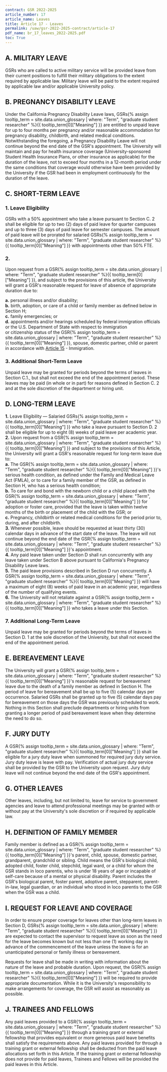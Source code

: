 ```yaml
---
contract: GSR 2022-2025
article_number: 17
article_name: Leaves 
title: Article 17 - Leaves 
permalink: /uaw/gsr-2022-2025-contract/article-17
pdf_name: br_17_leaves_2022-2025.pdf
toc: True
---
```



## A. MILITARY LEAVE

GSRs who are called to active military service will be provided leave from their current positions to fulfill their military obligations to the extent required by applicable law. Military leave will be paid to the extent required by applicable law and/or applicable University policy.

## B. PREGNANCY DISABILITY LEAVE

Under the California Pregnancy Disability Leave laws, <span class="tooltip">GSRs<span class="tooltip-text">{% assign tooltip_term = site.data.union_glossary | where: "Term", "graduate student researcher" %}{{ tooltip_term[0]["Meaning"] }}</span></span> are entitled to unpaid leave for up to four months per pregnancy and/or reasonable accommodation for pregnancy disability, childbirth, and related medical conditions. Notwithstanding the foregoing, a Pregnancy Disability Leave will not continue beyond the end date of the GSR's appointment. The University will maintain and pay for health insurance coverage (University-sponsored Student Health Insurance Plans, or other insurance as applicable) for the duration of the leave, not to exceed four months in a 12-month period under the same conditions that coverage would otherwise have been provided by the University if the GSR had been in employment continuously for the duration of the leave.

## C. SHORT-TERM LEAVE

### 1. Leave Eligibility 
GSRs with a 50% appointment who take a leave pursuant to Section C. 2 shall be eligible for up to two (2) days of paid leave for quarter campuses and up to three (3) days of paid leave for semester campuses. The amount of paid leave will be prorated for salaried <span class="tooltip">GSRs<span class="tooltip-text">{% assign tooltip_term = site.data.union_glossary | where: "Term", "graduate student researcher" %}{{ tooltip_term[0]["Meaning"] }}</span></span> with appointments other than 50% FTE.
### 2. 
Upon request from a <span class="tooltip">GSR<span class="tooltip-text">{% assign tooltip_term = site.data.union_glossary | where: "Term", "graduate student researcher" %}{{ tooltip_term[0]["Meaning"] }}</span></span>, and subject to the provisions of this article, the University will grant a GSR's reasonable request for leave of absence of appropriate duration due to:
<div class="lvl3"><b>a.</b> personal illness and/or disability;</div>
<div class="lvl3"><b>b.</b> birth, adoption, or care of a child or family member as defined below in Section H;</div>
<div class="lvl3"><b>c.</b> family emergencies; or</div>
<div class="lvl3"><b>d.</b> appointments and/or hearings scheduled by federal immigration officials or the U.S. Department of State with respect to immigration</div>
or citizenship status of the <span class="tooltip">GSR<span class="tooltip-text">{% assign tooltip_term = site.data.union_glossary | where: "Term", "graduate student researcher" %}{{ tooltip_term[0]["Meaning"] }}</span></span>, spouse, domestic partner, child or parent in accordance with <a href="/uaw/gsr-2022-2025-contract/article-15">Article 15</a> - Immigration.

### 3. Additional Short-Term Leave

Unpaid leave may be granted for periods beyond the terms of leaves in Section C.1., but shall not exceed the end of the appointment period. These leaves may be paid (in whole or in part) for reasons defined in Section C. 2 and at the sole discretion of the department or hiring unit.

## D. LONG-TERM LEAVE

<div class="lvl2"><b>1.</b> Leave Eligibility — Salaried <span class="tooltip">GSRs<span class="tooltip-text">{% assign tooltip_term = site.data.union_glossary | where: "Term", "graduate student researcher" %}{{ tooltip_term[0]["Meaning"] }}</span></span> who take a leave pursuant to Section D. 2 shall be eligible for up to eight (8) weeks of paid leave per academic year.</div>
<div class="lvl2"><b>2.</b> Upon request from a <span class="tooltip">GSR<span class="tooltip-text">{% assign tooltip_term = site.data.union_glossary | where: "Term", "graduate student researcher" %}{{ tooltip_term[0]["Meaning"] }}</span></span> and subject to the provisions of this Article, the University will grant a GSR's reasonable request for long-term leave due to:</div>
<div class="lvl3"><b>a.</b> The <span class="tooltip">GSR<span class="tooltip-text">{% assign tooltip_term = site.data.union_glossary | where: "Term", "graduate student researcher" %}{{ tooltip_term[0]["Meaning"] }}</span></span>'s serious health condition, as defined under the Family and Medical Leave Act (FMLA), or to care for a family member of the GSR, as defined in Section H, who has a serious health condition;</div>
<div class="lvl3"><b>b.</b> To care for and bond with the newborn child or a child placed with the <span class="tooltip">GSR<span class="tooltip-text">{% assign tooltip_term = site.data.union_glossary | where: "Term", "graduate student researcher" %}{{ tooltip_term[0]["Meaning"] }}</span></span> for adoption or foster care, provided that the leave is taken within twelve months of the birth or placement of the child with the GSR; or</div>
<div class="lvl3"><b>c.</b> Pregnancy, childbirth or related medical conditions for the period prior to, during, and after childbirth.</div>
<div class="lvl2"><b>3.</b> Whenever possible, leave should be requested at least thirty (30) calendar days in advance of the start date of the leave. The leave will not continue beyond the end date of the <span class="tooltip">GSR<span class="tooltip-text">{% assign tooltip_term = site.data.union_glossary | where: "Term", "graduate student researcher" %}{{ tooltip_term[0]["Meaning"] }}</span></span>'s appointment.</div>
<div class="lvl2"><b>4.</b> Any paid leave taken under Section D shall run concurrently with any leave taken under Section B above pursuant to California's Pregnancy Disability Leave laws.</div>
<div class="lvl2"><b>5.</b> The paid leave provisions described in Section D run concurrently. A <span class="tooltip">GSR<span class="tooltip-text">{% assign tooltip_term = site.data.union_glossary | where: "Term", "graduate student researcher" %}{{ tooltip_term[0]["Meaning"] }}</span></span> will have a maximum of eight (8) weeks of paid leave in an academic year, regardless of the number of qualifying events.</div>
<div class="lvl2"><b>6.</b> The University will not retaliate against a <span class="tooltip">GSR<span class="tooltip-text">{% assign tooltip_term = site.data.union_glossary | where: "Term", "graduate student researcher" %}{{ tooltip_term[0]["Meaning"] }}</span></span> who takes a leave under this Section.</div>

### 7. Additional Long-Term Leave

Unpaid leave may be granted for periods beyond the terms of leaves in Section D. 1 at the sole discretion of the University, but shall not exceed the end of the appointment period.

## E. BEREAVEMENT LEAVE

The University will grant a <span class="tooltip">GSR<span class="tooltip-text">{% assign tooltip_term = site.data.union_glossary | where: "Term", "graduate student researcher" %}{{ tooltip_term[0]["Meaning"] }}</span></span>'s reasonable request for bereavement leave due to the death of a family member as defined in Section H. The period of leave for bereavement shall be up to five (5) calendar days per occurrence. Salaried GSRs shall be granted up to five (5) calendar days pay for bereavement on those days the GSR was previously scheduled to work. Nothing in this Section shall preclude departments or hiring units from granting a longer period of paid bereavement leave when they determine the need to do so.

## F. JURY DUTY

A <span class="tooltip">GSR<span class="tooltip-text">{% assign tooltip_term = site.data.union_glossary | where: "Term", "graduate student researcher" %}{{ tooltip_term[0]["Meaning"] }}</span></span> shall be eligible for a jury duty leave when summoned for required jury duty service. Jury duty leave is leave with pay. Verification of actual jury duty service shall be provided by the GSR to the University upon request. Jury duty leave will not continue beyond the end date of the GSR's appointment.

## G. OTHER LEAVES

Other leaves, including, but not limited to, leave for service to government agencies and leave to attend professional meetings may be granted with or without pay at the University's sole discretion or if required by applicable law.

## H. DEFINITION OF FAMILY MEMBER

Family member is defined as a <span class="tooltip">GSR<span class="tooltip-text">{% assign tooltip_term = site.data.union_glossary | where: "Term", "graduate student researcher" %}{{ tooltip_term[0]["Meaning"] }}</span></span>'s parent, child, spouse, domestic partner, grandparent, grandchild or sibling. Child means the GSR's biological child, adopted child, foster child, stepchild, legal ward, or a child for whom the GSR stands in loco parentis, who is under 18 years of age or incapable of self-care because of a mental or physical disability. Parent includes the GSR's biological parent, foster parent, adoptive parent, stepparent, parent-in-law, legal guardian, or an individual who stood in loco parentis to the GSR when the GSR was a child.

## I. REQUEST FOR LEAVE AND COVERAGE

In order to ensure proper coverage for leaves other than long-term leaves in Section D, <span class="tooltip">GSRs<span class="tooltip-text">{% assign tooltip_term = site.data.union_glossary | where: "Term", "graduate student researcher" %}{{ tooltip_term[0]["Meaning"] }}</span></span> are expected to contact the supervisor to request leave as soon
as the need for the leave becomes known but not less than one (1) working day in advance of the commencement of the leave unless the leave is for an unanticipated personal or family illness or bereavement.

Requests for leave shall be made in writing with information about the nature of the leave and probable duration. Upon request, the <span class="tooltip">GSR<span class="tooltip-text">{% assign tooltip_term = site.data.union_glossary | where: "Term", "graduate student researcher" %}{{ tooltip_term[0]["Meaning"] }}</span></span> will be required to provide appropriate documentation. While it is the University's responsibility to make arrangements for coverage, the GSR will assist as reasonably as possible.

## J. TRAINEES AND FELLOWS

Any paid leaves provided to a <span class="tooltip">GSR<span class="tooltip-text">{% assign tooltip_term = site.data.union_glossary | where: "Term", "graduate student researcher" %}{{ tooltip_term[0]["Meaning"] }}</span></span> through a training grant or external fellowship that provides equivalent or more generous paid leave benefits shall satisfy the requirements above. Any paid leaves provided for through a training grant or external fellowship shall be deducted from the paid leave allocations set forth in this Article. If the training grant or external fellowship does not provide for paid leaves, Trainees and Fellows will be provided the paid leaves in this Article.

